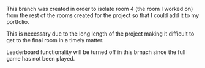 This branch was created in order to isolate room 4 (the room I worked on) from the rest of the rooms created for the project so that I could add it to my portfolio.

This is necessary due to the long length of the project making it difficult to get to the final room in a timely matter.

Leaderboard functionality will be turned off in this brnach since the full game has not been played.
